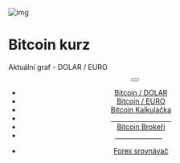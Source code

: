 ﻿<div class="jumbotron" markdown="1">

![img]({{img-url}}bitcoin.png)

# Bitcoin kurz

Aktuální graf - DOLAR / EURO


</div>
<header class="navbar navbar-static-top navbar-inverse navbar-sticky" id="top" role="banner">
  <div class="container">
    <div class="navbar-header">
      <button class="navbar-toggle collapsed" type="button" data-toggle="collapse" data-target=".navbar-collapse">
        <span class="icon-bar"></span>
        <span class="icon-bar"></span>
        <span class="icon-bar"></span>
      </button>
    </div>
    <nav class="navbar-collapse collapse" role="navigation" style="height: 1px;" id="scrollpsy">
      <ul class="nav navbar-nav">
        <li>
          <a href="#section-1">Bitcoin / DOLAR</a>
        </li>
        <li>
          <a href="#section-2">Bitcoin / EURO</a>
        </li>
         <li>
          <a href="#section-3">Bitcoin Kalkulačka</a>  
  </li>
           <li>
                    <a href="http://blog.forexsrovnavac.cz/changelly"><span style="color: white;"><b>Bitcoin Směnárna</b></span></a> 
  </li>
          <li>
          <a href="http://www.forexsrovnavac.cz/bitcoin-brokeri-obchodovani-kryptomen"><span style="color: ;">Bitcoin Brokeři</span></a>
        </li>
          <li>
          <a href="http://blog.forexsrovnavac.cz/btcmarketscz"><span style="color: white;"><b>Bitcoin Trading</b></span></a>
        </li>
        </ul>        
      <ul class="nav navbar-nav navbar-right">
        <li>
          <a href="{{url}}">Forex <i class="fa fa-bar-chart-o"></i> srovnávač</a>
          </ul>
        </li>
      </ul>
    </nav>
  </div>
</header>
